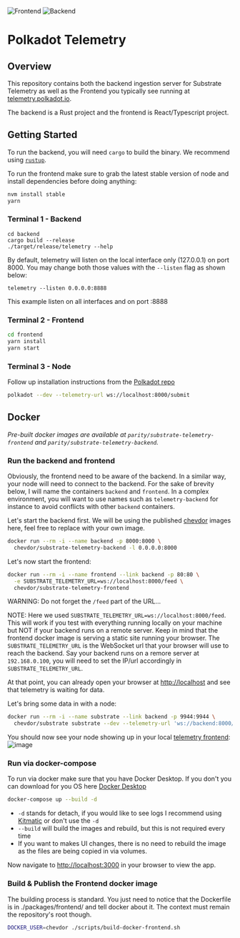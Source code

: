 ![Frontend](https://github.com/paritytech/substrate-telemetry/workflows/Frontend%20CI/badge.svg)
![Backend](https://github.com/paritytech/substrate-telemetry/workflows/Backend%20CI/badge.svg)

# Polkadot Telemetry

## Overview

This repository contains both the backend ingestion server for Substrate Telemetry as well as the Frontend you typically see running at [telemetry.polkadot.io](https://telemetry.polkadot.io/).

The backend is a Rust project and the frontend is React/Typescript project.

## Getting Started

To run the backend, you will need `cargo` to build the binary. We recommend using [`rustup`](https://rustup.rs/).

To run the frontend make sure to grab the latest stable version of node and install dependencies before doing anything:

```sh
nvm install stable
yarn
```

### Terminal 1 - Backend

```
cd backend
cargo build --release
./target/release/telemetry --help
```

By default, telemetry will listen on the local interface only (127.0.0.1) on port 8000. You may change both those values with the `--listen` flag as shown below:

```
telemetry --listen 0.0.0.0:8888
```

This example listen on all interfaces and on port :8888

### Terminal 2 - Frontend

```sh
cd frontend
yarn install
yarn start
```

### Terminal 3 - Node

Follow up installation instructions from the [Polkadot repo](https://github.com/paritytech/polkadot)

```sh
polkadot --dev --telemetry-url ws://localhost:8000/submit
```

## Docker

*Pre-built docker images are available at `parity/substrate-telemetry-frontend` and `parity/substrate-telemetry-backend`.*

### Run the backend and frontend

Obviously, the frontend need to be aware of the backend. In a similar way, your node will need to connect to the backend.
For the sake of brevity below, I will name the containers `backend` and `frontend`. In a complex environment, you will want to use names such as `telemetry-backend` for instance to avoid conflicts with other `backend` containers.

Let's start the backend first. We will be using the published [chevdor](https://hub.docker.com/u/chevdor) images here, feel free to replace with your own image.

```sh
docker run --rm -i --name backend -p 8000:8000 \
  chevdor/substrate-telemetry-backend -l 0.0.0.0:8000
```

Let's now start the frontend:

```sh
docker run --rm -i --name frontend --link backend -p 80:80 \
  -e SUBSTRATE_TELEMETRY_URL=ws://localhost:8000/feed \
  chevdor/substrate-telemetry-frontend
```

WARNING: Do not forget the `/feed` part of the URL...

NOTE: Here we used `SUBSTRATE_TELEMETRY_URL=ws://localhost:8000/feed`. This will work if you test with everything running locally on your machine but NOT if your backend runs on a remote server. Keep in mind that the frontend docker image is serving a static site running your browser. The `SUBSTRATE_TELEMETRY_URL` is the WebSocket url that your browser will use to reach the backend. Say your backend runs on a remore server at `192.168.0.100`, you will need to set the IP/url accordingly in `SUBSTRATE_TELEMETRY_URL`.

At that point, you can already open your browser at [http://localhost](http://localhost/) and see that telemetry is waiting for data.

Let's bring some data in with  a node:

```sh
docker run --rm -i --name substrate --link backend -p 9944:9944 \
  chevdor/substrate substrate --dev --telemetry-url 'ws://backend:8000/submit 0'
```

You should now see your node showing up in your local [telemetry frontend](http://localhost/):
![image](doc/screenshot01.png)

### Run via docker-compose

To run via docker make sure that you have Docker Desktop.
If you don't you can download for you OS here [Docker Desktop](https://www.docker.com/products/docker-desktop)

```sh
docker-compose up --build -d
```

- `-d` stands for detach, if you would like to see logs I recommend using [Kitmatic](https://kitematic.com/) or don't use the `-d`
- `--build` will build the images and rebuild, but this is not required every time
- If you want to makes UI changes, there is no need to rebuild the image as the files are being copied in via volumes.

Now navigate to [http://localhost:3000](http://localhost:3000/) in your browser to view the app.

### Build & Publish the Frontend docker image

The building process is standard. You just need to notice that the Dockerfile is in ./packages/frontend/ and tell docker about it. The context must remain the repository's root though.

```sh
DOCKER_USER=chevdor ./scripts/build-docker-frontend.sh
```
